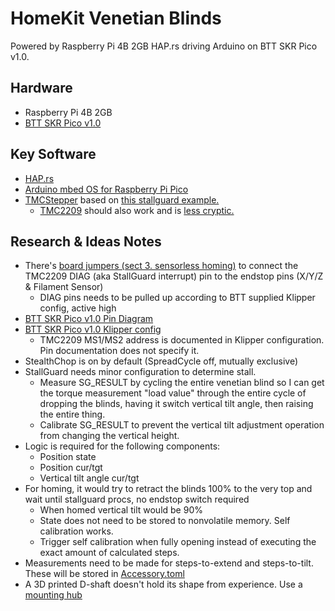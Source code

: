 # HomeKit Venetian Blinds
Powered by Raspberry Pi 4B 2GB HAP.rs driving Arduino on BTT SKR Pico v1.0.

## Hardware
- Raspberry Pi 4B 2GB
- [BTT SKR Pico v1.0](https://github.com/bigtreetech/SKR-Pico)

## Key Software
- [HAP.rs](https://docs.rs/hap/0.1.0-pre.15/hap/)
- [Arduino mbed OS for Raspberry Pi Pico](https://docs.arduino.cc/hardware/nano-rp2040-connect)
- [TMCStepper](https://github.com/teemuatlut/TMCStepper) based on [this stallguard example.](https://github.com/teemuatlut/TMCStepper/blob/master/examples/StallGuard_TMC2209/StallGuard_TMC2209.ino)
    - [TMC2209](https://github.com/janelia-arduino) should also work and is [less cryptic.](https://github.com/janelia-arduino/TMC2209/blob/main/examples/BidirectionalCommunication/StallGuard/StallGuard.ino)

## Research & Ideas Notes
- There's [board jumpers (sect 3. sensorless homing)](https://github.com/bigtreetech/SKR-Pico/blob/master/BTT%20SKR%20Pico%20V1.0%20Instruction%20Manual.pdf) to connect the TMC2209 DIAG (aka StallGuard interrupt) pin to the endstop pins (X/Y/Z & Filament Sensor)
  - DIAG pins needs to be pulled up according to BTT supplied Klipper config, active high 
- [BTT SKR Pico v1.0 Pin Diagram](https://github.com/bigtreetech/SKR-Pico/blob/master/Hardware/BTT%20SKR%20Pico%20V1.0-PIN.pdf)
- [BTT SKR Pico v1.0 Klipper config](https://github.com/bigtreetech/SKR-Pico/blob/master/Klipper/SKR%20Pico%20klipper.cfg)
  - TMC2209 MS1/MS2 address is documented in Klipper configuration. Pin documentation does not specify it.
- StealthChop is on by default (SpreadCycle off, mutually exclusive)
- StallGuard needs minor configuration to determine stall.
  - Measure SG_RESULT by cycling the entire venetian blind so I can get the torque measurement "load value" through the entire cycle of dropping the blinds, having it switch vertical tilt angle, then raising the entire thing. 
  - Calibrate SG_RESULT to prevent the vertical tilt adjustment operation from changing the vertical height.
- Logic is required for the following components:
  - Position state
  - Position cur/tgt
  - Vertical tilt angle cur/tgt
- For homing, it would try to retract the blinds 100% to the very top and wait until stallguard procs, no endstop switch required
  - When homed vertical tilt would be 90%
  - State does not need to be stored to nonvolatile memory. Self calibration works.
  - Trigger self calibration when fully opening instead of executing the exact amount of calculated steps.
- Measurements need to be made for steps-to-extend and steps-to-tilt. These will be stored in [Accessory.toml](./Accessory.toml)
- A 3D printed D-shaft doesn't hold its shape from experience. Use a [mounting hub](https://www.pololu.com/product/1998)
